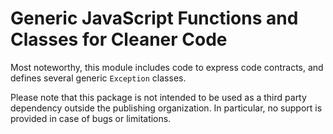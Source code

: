 # Generic JavaScript Functions and Classes for Cleaner Code

Most noteworthy, this module includes code to express code contracts, and 
defines several generic `Exception` classes.

Please note that this package is not intended to be used as
a third party dependency outside the publishing organization. 
In particular, no support is provided in case of bugs or limitations.
